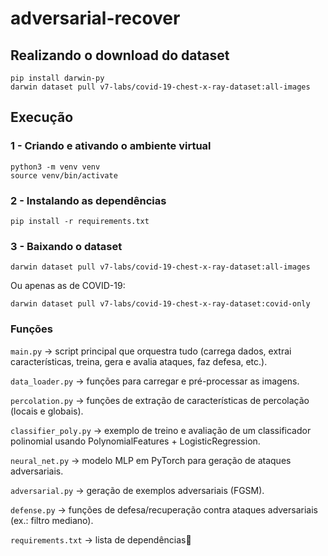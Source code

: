 # adversarial-recover

## Realizando o download do dataset
```
pip install darwin-py
darwin dataset pull v7-labs/covid-19-chest-x-ray-dataset:all-images
```

## Execução
### 1 - Criando e ativando o ambiente virtual
```
python3 -m venv venv
source venv/bin/activate
```

### 2 - Instalando as dependências
```
pip install -r requirements.txt
```

### 3 - Baixando o dataset
```
darwin dataset pull v7-labs/covid-19-chest-x-ray-dataset:all-images
```

Ou apenas as de COVID-19:
```
darwin dataset pull v7-labs/covid-19-chest-x-ray-dataset:covid-only
```

### Funções

`main.py` -> script principal que orquestra tudo (carrega dados, extrai características, treina, gera e avalia ataques, faz defesa, etc.).

`data_loader.py` -> funções para carregar e pré-processar as imagens.

`percolation.py` -> funções de extração de características de percolação (locais e globais).

`classifier_poly.py` -> exemplo de treino e avaliação de um classificador polinomial usando PolynomialFeatures + LogisticRegression.

`neural_net.py` -> modelo MLP em PyTorch para geração de ataques adversariais.

`adversarial.py` -> geração de exemplos adversariais (FGSM).

`defense.py` -> funções de defesa/recuperação contra ataques adversariais (ex.: filtro mediano).

`requirements.txt` -> lista de dependências


